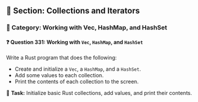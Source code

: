 ## 📘 Section: Collections and Iterators  
### 🔹 Category: Working with Vec, HashMap, and HashSet  
#### ❓ Question 331: Working with `Vec`, `HashMap`, and `HashSet`

Write a Rust program that does the following:

- Create and initialize a `Vec`, a `HashMap`, and a `HashSet`.
- Add some values to each collection.
- Print the contents of each collection to the screen.

🔧 **Task:** Initialize basic Rust collections, add values, and print their contents.
